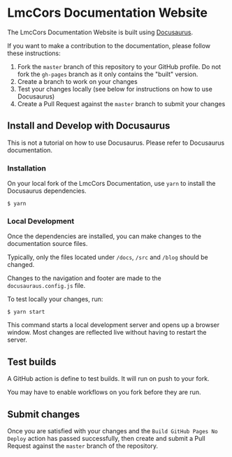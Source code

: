 # LmcCors Documentation Website

The LmcCors Documentation Website is built using [Docusaurus](https://docusaurus.io/).

If you want to make a contribution to the documentation, please follow these
instructions:

1. Fork the `master` branch of this repository to your GitHub profile. Do not fork the `gh-pages` branch as it only contains the "built" version.
2. Create a branch to work on your changes
3. Test your changes locally (see below for instructions on how to use Docusaurus)
4. Create a Pull Request against the `master` branch to submit your changes


## Install and Develop with Docusaurus

This is not a tutorial on how to use Docusaurus. Please refer to Docusaurus documentation.

### Installation

On your local fork of the LmcCors Documentation, use `yarn` to install
the Docusaurus dependencies.

```
$ yarn
```

### Local Development

Once the dependencies are installed, you can make changes to the documentation source files.

Typically, only the files located under `/docs`, `/src` and `/blog` should be changed.

Changes to the navigation and footer are made to the `docusauraus.config.js` file.

To test locally your changes, run:

```
$ yarn start
```

This command starts a local development server and opens up a browser window. Most changes are reflected live 
without having to restart the server.

## Test builds

A GitHub action is define to test builds. It will run on push to your fork.

You may have to enable workflows on you fork before they are run.

## Submit changes

Once you are satisfied with your changes and the `Build GitHub Pages No Deploy` action has
passed successfully, then create and submit a Pull Request against the `master` branch of
the repository.

